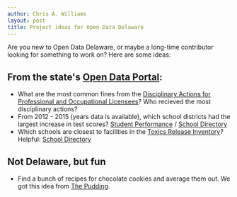 ```yaml
---
author: Chris A. Williams
layout: post
title: Project ideas for Open Data Delaware
---
```

Are you new to Open Data Delaware, or maybe a long-time contributor looking for something to work on? Here are some ideas:


## From the state's [Open Data Portal](https://data.delaware.gov/browse):
* What are the most common fines from the [Disciplinary Actions for Professional and Occupational Licensees](https://data.delaware.gov/Licenses-and-Certifications/Disciplinary-Actions-for-Professional-and-Occupati/dz6p-akeq)? Who recieved the most disciplinary actions? 
* From 2012 - 2015 (years data is available), which school districts had the largest increase in test scores? [Student Performance](https://data.delaware.gov/Education/Student-Performance/a7g2-pjpe) / [School Directory](https://data.delaware.gov/Education/School-Directory/wky5-77bt)
* Which schools are closest to facilities in the [Toxics Release Inventory](https://data.delaware.gov/Energy-and-Environment/Toxics-Release-Inventory/9bws-2xkb)? Helpful: [School Directory](https://data.delaware.gov/Education/School-Directory/wky5-77bt)


## Not Delaware, but fun

* Find a bunch of recipes for chocolate cookies and average them out. We got this idea from [The Pudding](https://pudding.cool/).